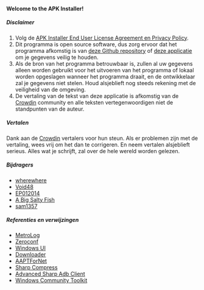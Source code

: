 #### Welcome to the APK Installer!

##### Disclaimer
1. Volg de [APK Installer End User License Agreement en Privacy Policy](https://github.com/Paving-Base/APK-Installer/blob/main/Privacy.md).
2. Dit programma is open source software, dus zorg ervoor dat het programma afkomstig is van [deze Github repository](https://github.com/Paving-Base/APK-Installer) of [deze applicatie](https://www.microsoft.com/store/apps/9P2JFQ43FPPG) om je gegevens veilig te houden.
3. Als de bron van het programma betrouwbaar is, zullen al uw gegevens alleen worden gebruikt voor het uitvoeren van het programma of lokaal worden opgeslagen wanneer het programma draait, en de ontwikkelaar zal je gegevens niet stelen. Houd alsjeblieft nog steeds rekening met de veiligheid van de omgeving.
4. De vertaling van de tekst van deze applicatie is afkomstig van de [Crowdin](https://crowdin.com/project/APKInstaller "Crowdin") community en alle teksten vertegenwoordigen niet de standpunten van de auteur.

##### Vertalen
Dank aan de [Crowdin](https://crowdin.com/project/APKInstaller "Crowdin") vertalers voor hun steun. Als er problemen zijn met de vertaling, wees vrij om het dan te corrigeren. En neem vertalen alsjeblieft serieus. Alles wat je schrijft, zal over de hele wereld worden gelezen.

##### Bijdragers
- [wherewhere](https://github.com/wherewhere)
- [Void48](https://github.com/Void48)
- [EP012014](https://github.com/EP012014)
- [A Big Salty Fish](https://github.com/bigsaltyfishes)
- [sam1357](https://github.com/sam1357)

##### Referenties en verwijzingen
- [MetroLog](https://github.com/roubachof/MetroLog "MetroLog")
- [Zeroconf](https://github.com/novotnyllc/Zeroconf "Zeroconf")
- [Windows UI](https://github.com/microsoft/microsoft-ui-xaml "Windows UI")
- [Downloader](https://github.com/bezzad/Downloader "Downloader")
- [AAPTForNet](https://github.com/canheo136/QuickLook.Plugin.ApkViewer "AAPTForNet")
- [Sharp Compress](https://github.com/adamhathcock/sharpcompress "Sharp Compress")
- [Advanced Sharp Adb Client](https://github.com/yungd1plomat/AdvancedSharpAdbClient "Advanced Sharp Adb Client")
- [Windows Community Toolkit](https://github.com/CommunityToolkit/WindowsCommunityToolkit "Windows Community Toolkit")